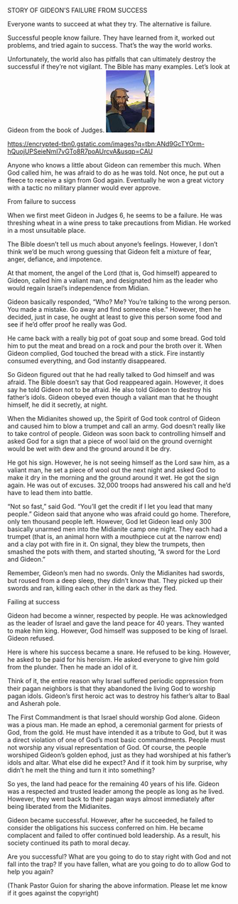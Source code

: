  STORY OF GIDEON’S FAILURE FROM SUCCESS

Everyone wants to succeed at what they try. The alternative is failure.

Successful people know failure. 
They have learned from it, worked out problems, and tried again to success. 
That’s the way the world works.

Unfortunately, the world also has pitfalls that can ultimately destroy the successful if they’re not vigilant. 
The Bible has many examples. Let’s look at Gideon from the book of Judges.
 ![GIDEON](https://github.com/ywangnccu/ywang/blob/main/images/GIDEON.jpg)

 https://encrypted-tbn0.gstatic.com/images?q=tbn:ANd9GcTYOrm-hQuojUPSeieNmI7vGTo8R7poAUrcvA&usqp=CAU

Anyone who knows a little about Gideon can remember this much. When God called him, he was afraid to do as he was told. 
Not once, he put out a fleece to receive a sign from God again. 
Eventually he won a great victory with a tactic no military planner would ever approve.

From failure to success

When we first meet Gideon in Judges 6, he seems to be a failure. 
He was threshing wheat in a wine press to take precautions from Midian. 
He worked in a most unsuitable place.

The Bible doesn’t tell us much about anyone’s feelings. 
However, I don’t think we’d be much wrong guessing that Gideon felt a mixture of fear, anger, defiance, and impotence.

At that moment, the angel of the Lord (that is, God himself) appeared to Gideon, 
called him a valiant man, and designated him as the leader who would regain Israel’s independence from Midian.

Gideon basically responded, “Who? Me? You’re talking to the wrong person. You made a mistake. Go away and find someone else.” 
However, then he decided, just in case, he ought at least to give this person some food and see if he’d offer proof he really was God.

He came back with a really big pot of goat soup and some bread. 
God told him to put the meat and bread on a rock and pour the broth over it. 
When Gideon complied, God touched the bread with a stick. 
Fire instantly consumed everything, and God instantly disappeared.

So Gideon figured out that he had really talked to God himself and was afraid. 
The Bible doesn’t say that God reappeared again. However, it does say he told Gideon not to be afraid. 
He also told Gideon to destroy his father’s idols. Gideon obeyed even though a valiant man that he thought himself, he did it secretly, at night.

When the Midianites showed up, the Spirit of God took control of Gideon and caused him to blow a trumpet and call an army. 
God doesn’t really like to take control of people. 
Gideon was soon back to controlling himself and asked God for a sign that a piece of wool laid on the ground overnight would be wet with dew and the ground around it be dry.

He got his sign. However, he is not seeing himself as the Lord saw him, as a valiant man, 
he set a piece of wool out the next night and asked God to make it dry in the morning and the ground around it wet. 
He got the sign again. He was out of excuses. 32,000 troops had answered his call and he’d have to lead them into battle.

“Not so fast,” said God. “You’ll get the credit if I let you lead that many people.” 
Gideon said that anyone who was afraid could go home. Therefore, only ten thousand people left. 
However, God let Gideon lead only 300 basically unarmed men into the Midianite camp one night. 
They each had a trumpet (that is, an animal horn with a mouthpiece cut at the narrow end) and a clay pot with fire in it. On signal, 
they blew the trumpets, then smashed the pots with them, and started shouting, “A sword for the Lord and Gideon.”

Remember, Gideon’s men had no swords. 
Only the Midianites had swords, but roused from a deep sleep, they didn’t know that. 
They picked up their swords and ran, killing each other in the dark as they fled.

Failing at success

Gideon had become a winner, respected by people. 
He was acknowledged as the leader of Israel and gave the land peace for 40 years. They wanted to make him king. 
However, God himself was supposed to be king of Israel. Gideon refused.

Here is where his success became a snare. He refused to be king.
However, he asked to be paid for his heroism. He asked everyone to give him gold from the plunder. 
Then he made an idol of it.

Think of it, the entire reason why Israel suffered periodic oppression from their pagan neighbors is that they abandoned the living God to worship pagan idols. 
Gideon’s first heroic act was to destroy his father’s altar to Baal and Asherah pole.

The First Commandment is that Israel should worship God alone. 
Gideon was a pious man. He made an ephod, a ceremonial garment for priests of God, from the gold. 
He must have intended it as a tribute to God, but it was a direct violation of one of God’s most basic commandments. 
People must not worship any visual representation of God. Of course, the people worshiped Gideon’s golden ephod, 
just as they had worshiped at his father’s idols and altar. What else did he expect? 
And if it took him by surprise, why didn’t he melt the thing and turn it into something?

So yes, the land had peace for the remaining 40 years of his life. 
Gideon was a respected and trusted leader among the people as long as he lived. 
However, they went back to their pagan ways almost immediately after being liberated from the Midianites.

Gideon became successful. However, after he succeeded, he failed to consider the obligations his success conferred on him.
He became complacent and failed to offer continued bold leadership. 
As a result, his society continued its path to moral decay.

Are you successful? What are you going to do to stay right with God and not fall into the trap? If you have fallen, 
what are you going to do to allow God to help you again?

(Thank Pastor Guion for sharing the above information. Please let me know if it goes against the copyright)

